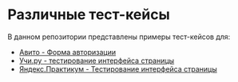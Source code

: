 # Различные тест-кейсы
В данном репозитории представлены примеры тест-кейсов для:
- [Авито - Форма авторизации](./avito/login/login-web.md)
- [Учи.ру - тестирование интерфейса страницы](./Uchi.ru/uchiru-web.md)
- [Яндекс.Практикум - Тестирование интерфейса страницы](Яндекс.Практикум/hr.md)